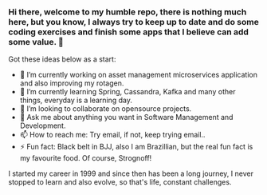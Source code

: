 ### Hi there, welcome to my humble repo, there is nothing much here, but you know, I always try to keep up to date and do some coding exercises and finish some apps that I believe can add some value. 👋

Got these ideas below as a start:

- 🔭 I’m currently working on asset management microservices application and also improving my rotagen.
- 🌱 I’m currently learning Spring, Cassandra, Kafka and many other things, everyday is a learning day.
- 👯 I’m looking to collaborate on opensource projects.
- 💬 Ask me about anything you want in Software Management and Development.
- 📫 How to reach me: Try email, if not, keep trying email.. 
- ⚡ Fun fact: Black belt in BJJ, also I am Brazillian, but the real fun fact is my favourite food. Of course, Strognoff!

I started my career in 1999 and since then has been a long journey, I never stopped to learn and also evolve, so that's life, constant challenges.
